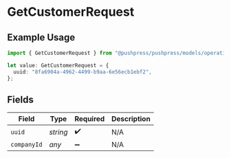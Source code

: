 # GetCustomerRequest

## Example Usage

```typescript
import { GetCustomerRequest } from "@pushpress/pushpress/models/operations";

let value: GetCustomerRequest = {
  uuid: "8fa6904a-4962-4499-b9aa-6e56ecb1ebf2",
};
```

## Fields

| Field              | Type               | Required           | Description        |
| ------------------ | ------------------ | ------------------ | ------------------ |
| `uuid`             | *string*           | :heavy_check_mark: | N/A                |
| `companyId`        | *any*              | :heavy_minus_sign: | N/A                |